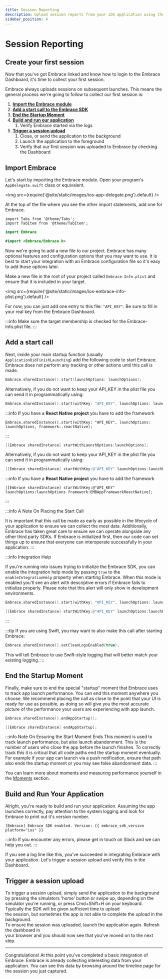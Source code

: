 ```yaml
---
title: Session Reporting
description: Upload session reports from your iOS application using the Embrace SDK
sidebar_position: 4
---
```


# Session Reporting

## Create your first session

Now that you've got Embrace linked and know how to login to the Embrace Dashboard, it's time to collect your first session.  

Embrace always uploads sessions on subsequent launches. This means the general process we're going to follow to collect our first session is:

1. [**Import the Embrace module**](/ios/5x/integration/session-reporting#import-embrace)
1. [**Add a start call to the Embrace SDK**](/ios/5x/integration/session-reporting#add-a-start-call)
1. [**End the Startup Moment**](/ios/5x/integration/session-reporting#end-the-startup-moment)
1. [**Build and run our application**](/ios/5x/integration/session-reporting#build-and-run-your-application)
   1. Verify Embrace started via the logs
1. [**Trigger a session upload**](/ios/5x/integration/session-reporting#trigger-a-session-upload)
   1. Close, or send the application to the background
   1. Launch the application to the foreground
   1. Verify that our first session was uploaded to Embrace by checking the Dashboard

## Import Embrace

Let's start by importing the Embrace module. Open your program's
`AppDelegate.swift` class or equivalent.

<img src={require('@site/static/images/ios-app-delegate.png').default} />

At the top of the file where you see the other import statements, add one for
Embrace.

```mdx-code-block
import Tabs from '@theme/Tabs';
import TabItem from '@theme/TabItem';
```

<Tabs groupId="ios-language" queryString="ios-language">
<TabItem value="swift" label="Swift">

```swift
import Embrace
```

</TabItem>

<TabItem value="objectivec" label="Objective-C">

```swift
#import <Embrace/Embrace.h>
```

</TabItem>
</Tabs>

Now we're going to add a new file to our project. Embrace has many optional
features and configuration options that you may want to use. It is best to
start your integration with an Embrace configuration file so it's easy to add
those options later.  

Make a new file in the root of your project called `Embrace-Info.plist` and ensure
that it is included in your target.

<img src={require('@site/static/images/ios-embrace-info-plist.png').default} />

For now, you can just add one entry to this file: `"API_KEY"`. Be sure to fill in your real key from the Embrace Dashboard.

:::info
Make sure the target membership is checked for the Embrace-Info.plist file.
:::

## Add a start call

Next, inside your main startup function (usually `ApplicationDidFinishLaunching`) add the following code to start Embrace. Embrace does not perform any tracking or other actions until this call is made.

<Tabs groupId="ios-language" queryString="ios-language">
<TabItem value="swift" label="Swift">

```swift
Embrace.sharedInstance().start(launchOptions: launchOptions);
```

Alternatively, if you do not want to keep your API_KEY in the plist file you can send it in programmatically using:

```swift
Embrace.sharedInstance().start(withKey: "API_KEY", launchOptions: launchOptions);
```

:::info
If you have a **React Native project** you have to add the framework
``` React Native
Embrace.sharedInstance().start(withKey: "API_KEY", launchOptions: launchOptions, framework:.reactNative);
```
:::

</TabItem>

<TabItem value="objectivec" label="Objective-C">

```objectivec
[[Embrace sharedInstance] startWithLaunchOptions:launchOptions];
```

Alternatively, if you do not want to keep your API_KEY in the plist file you can send it in programmatically using:

```objectivec
[[Embrace sharedInstance] startWithKey:@"API_KEY" launchOptions:launchOptions];
```
:::info
If you have a **React Native project** you have to add the framework
``` React Native
[[Embrace sharedInstance] startWithKey:@"API_KEY" launchOptions:launchOptions framework:EMBAppFrameworkReactNative];
```
:::
</TabItem>

</Tabs>

:::info A Note On Placing the Start Call

It is important that this call be made as early as possible in the lifecycle of
your application to ensure we can collect the most data. Additionally,
Embrace has taken great care to ensure we can operate alongside any other third
party SDKs. If Embrace is initialized first, then our code can set things up to
ensure that everyone can interoperate successfully in your application.
:::

:::info Integration Help

If you're running into issues trying to initialize the Embrace SDK, you can enable
the integration help mode by passing `true` to the `enableIntegrationHelp` property
when starting Embrace.
When this mode is enabled you'll see an alert with descriptive errors if Embrace
fails to initialize properly.
Please note that this alert will only show in development environments.

<Tabs groupId="ios-language" queryString="ios-language">
<TabItem value="swift" label="Swift">

```swift
Embrace.sharedInstance().start(withKey: "API_KEY", launchOptions: launchOptions, framework: .native, enableIntegrationHelp: true)
```
</TabItem>

<TabItem value="objectivec" label="Objective-C">

```objectivec
[[Embrace sharedInstance] startWithKey:@"API_KEY" launchOptions:launchOptions framework:EMBAppFrameworkNative enableIntegrationHelp:YES];
```
</TabItem>

</Tabs>

:::

:::tip
If you are using Swift, you may want to also make this call after starting Embrace:

```swift
Embrace.sharedInstance().setCleanLogsEnabled(true);
```

This will tell Embrace to use Swift-style logging that will better match your existing logging.
:::

## End the Startup Moment

Finally, make sure to end the special "startup" moment that Embrace uses to track
app launch performance. You can end this moment anywhere you choose. We
recommend placing the call as close to the point that your UI is ready for use
as possible, as doing so will give you the most accurate picture of the
performance your users are experiencing with app launch.

<Tabs groupId="ios-language" queryString="ios-language">
<TabItem value="swift" label="Swift">

```swift
Embrace.sharedInstance().endAppStartup();
```

</TabItem>

<TabItem value="objectivec" label="Objective-C">

```objectivec
[[Embrace sharedInstance] endAppStartup];
```

</TabItem>
</Tabs>

:::info Note On Ensuring the Start Moment Ends
This moment is used to track launch performance, but also launch abandonment. This is the  
number of users who close the app before the launch finishes. To correctly track this
it is critical that all code paths end the startup moment eventually. For example if your
app can launch via a push notification, ensure that path also ends the startup moment or you
may see false abandonment data.
:::

You can learn more about moments and measuring performance yourself in the
[Moments](/ios/5x/features/moments) section.

## Build and Run Your Application

Alright, you're ready to build and run your application. Assuming the app launches
correctly, pay attention to the system logging and look for Embrace to print out
it's version number.

```
[Embrace] Embrace SDK enabled. Version: {{ embrace_sdk_version platform="ios" }}
```

:::info
If you encounter any errors, please get in touch on Slack and we can help you out.
:::

If you see a log line like this, you've succeeded in integrating Embrace with
your application. Let's trigger a session upload and verify this in the
Dashboard.

## Trigger a session upload

To trigger a session upload, simply send the application to the background by pressing
the simulators 'home' button or swipe up, depending on the simulator you're running, or press Cmd+Shift+H on your keyboard.  
Typically the SDK will be given sufficient time to upload  
the session, but sometimes the app is not able to complete the upload in the background.  
To ensure the session was uploaded, launch the application again. Refresh the dashboard in  
your browser and you should now see that you've moved on to the next step.

---

Congratulations! At this point you've completed a basic integration of Embrace.
Embrace is already collecting interesting data from your application. You can
see this data by browsing around the timeline page for the session you just captured.
